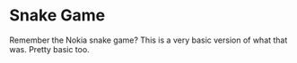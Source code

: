 # Snake Game

Remember the Nokia snake game?  This is a very basic version of what that was.  Pretty basic too.